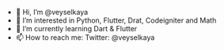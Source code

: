 - 👋 Hi, I’m @veyselkaya
- 👀 I’m interested in Python, Flutter, Drat, Codeigniter and Math
- 🌱 I’m currently learning Dart & Flutter
- 📫 How to reach me: Twitter: @veyselkaya

<!---
veyselkaya/veyselkaya is a ✨ special ✨ repository because its `README.md` (this file) appears on your GitHub profile.
You can click the Preview link to take a look at your changes.
--->
